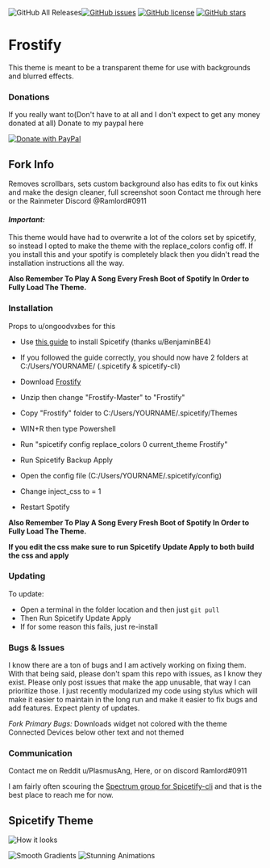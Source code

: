 ![GitHub All Releases](https://img.shields.io/github/downloads/PlasmusAng/Frostify/total)[![GitHub issues](https://img.shields.io/github/issues/PlasmusAng/Frostify)](https://github.com/PlasmusAng/Frostify/issues) [![GitHub license](https://img.shields.io/github/license/PlasmusAng/Frostify)](https://github.com/PlasmusAng/Frostify) [![GitHub stars](https://img.shields.io/github/stars/PlasmusAng/Frostify)](https://github.com/PlasmusAng/Frostify/stargazers)
# Frostify
This theme is meant to be a transparent theme for use with backgrounds and blurred effects.


### Donations

If you really want to(Don't have to at all and I don't expect to get any money donated at all) Donate to my paypal here

[![Donate with PayPal](https://raw.githubusercontent.com/stefan-niedermann/paypal-donate-button/master/paypal-donate-button.png)](https://www.paypal.me/plasmusang)

## Fork Info
Removes scrollbars, sets custom background
also has edits to fix out kinks and make the design cleaner, full screenshot soon
Contact me through here or the Rainmeter Discord @Ramlord#0911
#### *Important:*

This theme would have had to overwrite a lot of the colors set by spicetify, so instead I opted to make the theme with the replace_colors config off. If you install this and your spotify is completely black then you didn't read the installation instructions all the way.

**Also Remember To Play A Song Every Fresh Boot of Spotify In Order to Fully Load The Theme.**

### Installation

Props to u/ongoodvxbes for this

* Use [this guide](https://rainmeter.simplecyber.ml/docs/spicetify) to install Spicetify (thanks u/BenjaminBE4)

* If you followed the guide correctly, you should now have 2 folders at C:/Users/YOURNAME/ (.spicetify & spicetify-cli)

* Download [Frostify](https://github.com/PlasmusAng/Frostify/releases)

* Unzip then change "Frostify-Master" to "Frostify"

* Copy "Frostify" folder to C:/Users/YOURNAME/.spicetify/Themes

* WIN+R then type Powershell

* Run "spicetify config replace_colors 0 current_theme Frostify"

* Run Spicetify Backup Apply

* Open the config file (C:/Users/YOURNAME/.spicetify/config)

* Change inject_css to = 1

* Restart Spotify

**Also Remember To Play A Song Every Fresh Boot of Spotify In Order to Fully Load The Theme.**

**If you edit the css make sure to run Spicetify Update Apply to both build the css and apply**

### Updating

To update:

* Open a terminal in the folder location and then just `git pull`
* Then Run Spicetify Update Apply
* If for some reason this fails, just re-install

### Bugs & Issues

I know there are a ton of bugs and I am actively working on fixing them. With that being said, please don't spam this repo with issues, as I know they exist. Please only post issues that make the app unusable, that way I can prioritize those.
I just recently modularized my code using stylus which will make it easier to maintain in the long run and make it easier to fix bugs and add features. Expect plenty of updates.

*Fork Primary Bugs:* 
Downloads widget not colored with the theme
Connected Devices below other text and not themed

### Communication
Contact me on Reddit u/PlasmusAng, Here, or on discord Ramlord#0911


I am fairly often scouring the [Spectrum group for Spicetify-cli](https://spectrum.chat/spicetify?tab=posts) and that is the best place to reach me for now.
## Spicetify Theme
![How it looks](https://github.com/PlasmusAng/Frosted/blob/master/screenshot.png)

![Smooth Gradients](https://media.giphy.com/media/W4WS1dL0pqHwevx6E9/giphy.gif) ![Stunning Animations](https://media.giphy.com/media/QaYmTbpb1v4JlLNUH4/giphy.gif)


